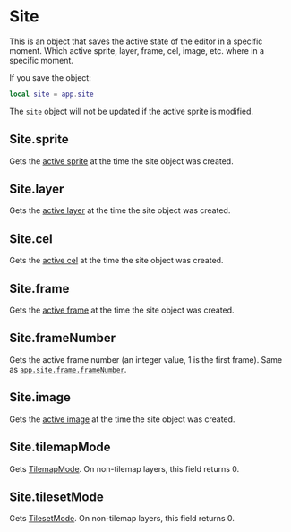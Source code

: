 # Site

This is an object that saves the active state of the editor in a
specific moment. Which active sprite, layer, frame, cel, image,
etc. where in a specific moment.

If you save the object:

```lua
local site = app.site
```

The `site` object will not be updated if the active sprite is
modified.

## Site.sprite

Gets the [active sprite](app.md#appsprite) at the time the site object
was created.

## Site.layer

Gets the [active layer](app.md#applayer) at the time the site object
was created.

## Site.cel

Gets the [active cel](app.md#appcel) at the time the site object was
created.

## Site.frame

Gets the [active frame](app.md#appframe) at the time the site object
was created.

## Site.frameNumber

Gets the active frame number (an integer value, 1 is the first frame).
Same as [`app.site.frame.frameNumber`](#siteframe).

## Site.image

Gets the [active image](app.md#appimage) at the time the site object
was created.

## Site.tilemapMode

Gets [TilemapMode](tilemapmode.md#tilemapmode). On non-tilemap layers, this field returns 0.

## Site.tilesetMode

Gets [TilesetMode](tilesetmode.md#tilesetmode). On non-tilemap layers, this field returns 0.